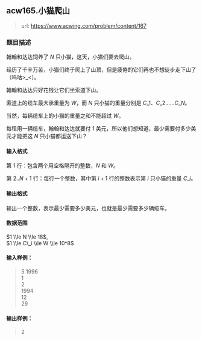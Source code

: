 ## acw165.小猫爬山

> url: https://www.acwing.com/problem/content/167
### 题目描述
翰翰和达达饲养了 $N$ 只小猫，这天，小猫们要去爬山。

经历了千辛万苦，小猫们终于爬上了山顶，但是疲倦的它们再也不想徒步走下山了（呜咕>\_<）。

翰翰和达达只好花钱让它们坐索道下山。

索道上的缆车最大承重量为 $W$，而 $N$ 只小猫的重量分别是 $C\_1、C\_2……C\_N$。

当然，每辆缆车上的小猫的重量之和不能超过 $W$。

每租用一辆缆车，翰翰和达达就要付 $1$ 美元，所以他们想知道，最少需要付多少美元才能把这 $N$ 只小猫都运送下山？

#### 输入格式

第 $1$ 行：包含两个用空格隔开的整数，$N$ 和 $W$。

第 $2..N+1$ 行：每行一个整数，其中第 $i+1$ 行的整数表示第 $i$ 只小猫的重量 $C\_i$。

#### 输出格式

输出一个整数，表示最少需要多少美元，也就是最少需要多少辆缆车。

#### 数据范围

$1 \\le N \\le 18$,  
$1 \\le C\_i \\le W \\le 10^8$

#### 输入样例：

>5 1996 <br>
>1 <br>
>2 <br>
>1994 <br>
>12 <br>
>29 <br>

#### 输出样例：

>2
